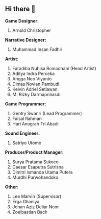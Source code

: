 ## Hi there 👋

**Game Designer:**

1. Arnold Christopher

**Narrative Designer:**

1. Muhammad Insan Fadhil

**Artist:**

1. Faradiba Nuhisa Romadhani (Head Artist)
2. Aditya Indra Perceka
3. Angga Neo Viyanto
4. Dimas Novian Pambudi
5. Kelvin Adriel Setiawan
6. M. Rizky Darmaprinasdi

**Game Programmer:**

1. Gentry Swanri (Lead Programmer)
2. Faisal Rahman
3. Hari Anugrah Tri Abadi

**Sound Engineer:**

1. Satriyo Utomo

**Producer/Product Manager:**

1. Surya Pratama Sukoco
2. Caesar Esaputra Sutrisna
3. Dimitri Ismanda Utama Putera
4. Murdhi Purwohandoko

**Other:**

1. Lee Marvin (Supervisor)
2. Erga Ghaniya
3. Jehan Aziz Deliar Noor
4. Zoelbastian Bach
